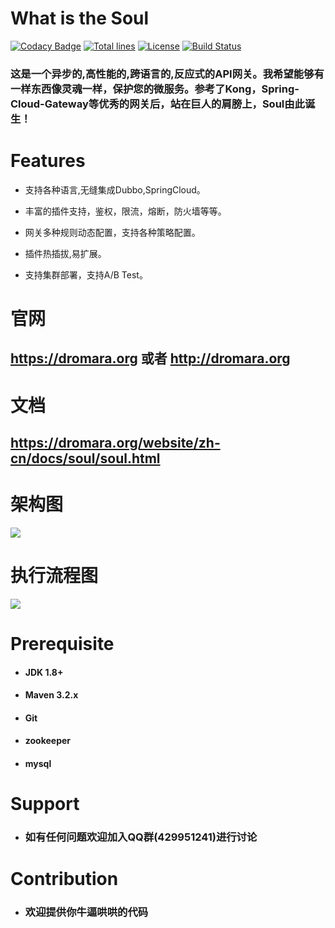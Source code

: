 # What is the Soul

[![Codacy Badge](https://api.codacy.com/project/badge/Grade/4367ffad5b434b7e8078b3a68cc6398d)](https://www.codacy.com/app/yu199195/soul?utm_source=github.com&amp;utm_medium=referral&amp;utm_content=Dromara/soul&amp;utm_campaign=Badge_Grade)
[![Total lines](https://tokei.rs/b1/github/Dromara/soul?category=lines)](https://github.com/Dromara/soul)
[![License](https://img.shields.io/badge/License-Apache%202.0-blue.svg?label=license)](https://github.com/Dromara/soul/blob/master/LICENSE)
[![Build Status](https://travis-ci.org/Dromara/soul.svg?branch=master)](https://travis-ci.org/Dromara/soul)

### 这是一个异步的,高性能的,跨语言的,反应式的API网关。我希望能够有一样东西像灵魂一样，保护您的微服务。参考了Kong，Spring-Cloud-Gateway等优秀的网关后，站在巨人的肩膀上，Soul由此诞生！

# Features

   * 支持各种语言,无缝集成Dubbo,SpringCloud。
   
   * 丰富的插件支持，鉴权，限流，熔断，防火墙等等。
   
   * 网关多种规则动态配置，支持各种策略配置。
   
   * 插件热插拔,易扩展。
   
   * 支持集群部署，支持A/B Test。
   
 
 # 官网
 
  ## https://dromara.org 或者 http://dromara.org
  
  
# 文档 
   
   ## https://dromara.org/website/zh-cn/docs/soul/soul.html
   
 # 架构图
 
  ![](https://yu199195.github.io/images/soul/soul-framework.png)
 
 # 执行流程图
   ![](https://yu199195.github.io/images/soul/soul-handler.png)
 
 
# Prerequisite

  *   #### JDK 1.8+

  *   #### Maven 3.2.x

  *   #### Git

  *   #### zookeeper
  
  *   #### mysql
  

# Support

 * ###  如有任何问题欢迎加入QQ群(429951241)进行讨论
  

 # Contribution
 
 * ###  欢迎提供你牛逼哄哄的代码